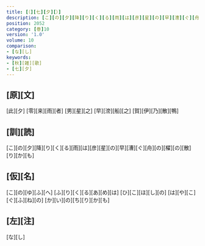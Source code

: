 ```yaml
---
title: [（][七][夕][）]
description: [こ][の][夕][降][り][く][る][雨][は][彦][星][の][早][漕][ぐ][舟][の][櫂][の][散][り][か][も]
position: 2052
category: [巻]10
version: '1.0'
volume: 10
comparison:
- [な][し]
keywords:
- [秋][雑][歌]
- [七][夕]
---
```


## [原][文]

[此][夕] [零][来][雨][者] [男][星][之] [早][滂][船][之] [賀][伊][乃][散][鴨]

## [訓][読]

[こ][の][夕][降][り][く][る][雨][は][彦][星][の][早][漕][ぐ][舟][の][櫂][の][散][り][か][も]

## [仮][名]

[こ][の][ゆ][ふ][へ] [ふ][り][く][る][あ][め][は] [ひ][こ][ほ][し][の] [は][や][こ][ぐ][ふ][ね][の] [か][い][の][ち][り][か][も]

## [左][注]

[な][し]
